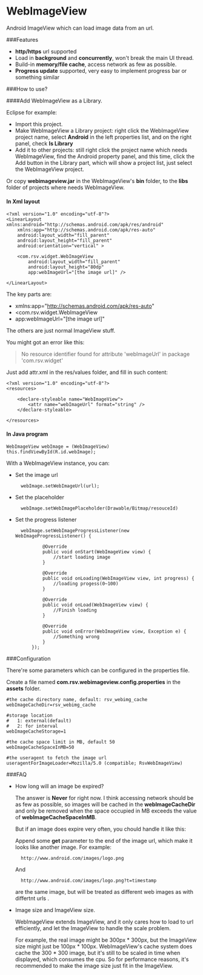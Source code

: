WebImageView
============

Android ImageView which can load image data from an url.

###Features

- **http/https** url supported
- Load in **background** and **concurrently**, won't break the main UI thread.
- Build-in **memory/file cache**, access network as few as possible.
- **Progress update** supported, very easy to implement progress bar or something similar

###How to use?

####Add WebImageView as a Library.

Eclipse for example:

- Import this project. 
- Make WebImageView a Library project: right click the WebImageView project name, select **Android** in the left properties list, and on the right panel, check **Is Library**
- Add it to other projects: still right click the project name which needs WebImageView, find the Android property panel, and this time, click the Add button in the Library part, which will show a project list, just select the WebImageView project.

Or copy **webimageview.jar** in the WebImageView's **bin** folder, to the **libs** folder of projects where needs WebImageView.

#### In Xml layout

	<?xml version="1.0" encoding="utf-8"?>
	<LinearLayout xmlns:android="http://schemas.android.com/apk/res/android"
	    xmlns:app="http://schemas.android.com/apk/res-auto"
	    android:layout_width="fill_parent"
	    android:layout_height="fill_parent"
	    android:orientation="vertical" >
	
	    <com.rsv.widget.WebImageView
	        android:layout_width="fill_parent"
	        android:layout_height="80dp"
	        app:webImageUrl="[the image url]" />
	
	</LinearLayout>

The key parts are:

-  xmlns:app="http://schemas.android.com/apk/res-auto"
-  <com.rsv.widget.WebImageView
-  app:webImageUrl="[the image url]" 

The others are just normal ImageView stuff.

You might got an error like this:
 
> No resource identifier found for attribute 'webImageUrl' in package 'com.rsv.widget'

Just add attr.xml in the res/values folder, and fill in such content:

	<?xml version="1.0" encoding="utf-8"?>
	<resources>
	
	    <declare-styleable name="WebImageView">
	        <attr name="webImageUrl" format="string" />
	    </declare-styleable>
	
	</resources>


#### In Java program

	WebImageView webImage = (WebImageView) this.findViewById(R.id.webImage);

With a WebImageView instance, you can:

- Set the image url

		webImage.setWebImageUrl(url);

- Set the placeholder

		webImage.setWebImagePlaceholder(Drawable/Bitmap/resouceId)

- Set the progress listener

		webImage.setWebImageProgressListener(new WebImageProgressListener() {
	
				@Override
				public void onStart(WebImageView view) {
					//start loading image
				}
	
				@Override
				public void onLoading(WebImageView view, int progress) {
					//loading progess(0~100) 
				}
	
				@Override
				public void onLoad(WebImageView view) {
					//Finish loading
				}
	
				@Override
				public void onError(WebImageView view, Exception e) {
					//Something wrong
				}
			});


###Configuration

There're some parameters which can be configured in the properties file.

Create a file named **com.rsv.webimageview.config.properties** in the **assets** folder.

	#the cache directory name, default: rsv_webimg_cache
	webImageCacheDir=rsv_webimg_cache
	
	#storage location
	#	1: external(default)
	#	2: for interval
	webImageCacheStorage=1
	
	#the cache space limit in MB, default 50
	webImageCacheSpaceInMB=50
	
	#the useragent to fetch the image url
	useragentForImageLoader=Mozilla/5.0 (compatible; RsvWebImageView)	

###FAQ

- How long will an image be expired?
	
	The answer is **Never** for right now. I think accessing network should be as few as possible, so images will be cached in the **webImageCacheDir** and only be removed when the space occupied in MB exceeds  the value of **webImageCacheSpaceInMB**. 

	But if an image does expire very often, you chould handle it like this:

	Append some **get** parameter to the end of the image url, which make it looks like another image. For example:

		http://www.android.com/images/logo.png

	And
	
		http://www.android.com/images/logo.png?t=timestamp

	are the same image, but will be treated as different web images as with differtnt urls .


- Image size and ImageView size.

	WebImageView extends ImageView, and it only cares how to load to url efficiently, and let the ImageView to handle the scale problem.

	For example, the real image might be 300px * 300px, but the ImageView size might just be 100px * 100px. WebImageView's cache system does cache the 300 * 300 image, but it's still to be scaled in time when displayed, which consumes the cpu. So for performance reasons, it's recommended to make the image size just fit in the ImageView.

